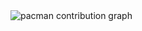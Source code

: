 <picture>
  <source media="(prefers-color-scheme: dark)" srcset="https://raw.githubusercontent.com/satvikparakh18/satvikparakh18/output/pacman-contribution-graph-dark.svg">
  <source media="(prefers-color-scheme: light)" srcset="https://raw.githubusercontent.com/satvikparakh18/satvikparakh18/output/pacman-contribution-graph.svg">
  <img alt="pacman contribution graph" src="https://raw.githubusercontent.com/satvikparakh18/satvikparakh18/output/pacman-contribution-graph.svg">
</picture>
